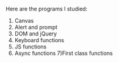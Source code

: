 Here are the programs I studied:
1) Canvas
2) Alert and prompt
3) DOM and jQuery
4) Keyboard functions
5) JS functions
6) Async functions
7)First class functions
